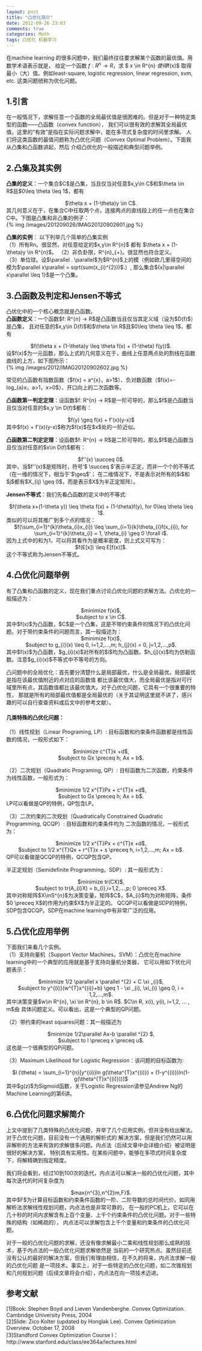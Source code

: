 ```yaml
---
layout: post
title: "凸优化简介"
date: 2012-09-26 23:03
comments: true
categories: Math
tags: 凸优化 机器学习
---
```

在machine learning 的很多问题中，我们最终往往要求解某个函数的最优值。用数学术语表示就是，
给定一个函数 $f: R^{n} \rightarrow R$，求 $ x \in R^{n} $使得$f(x)$ 取得最小（大）值。例如least-square, 
logistic regression, linear regression, svm, etc. 这类问题统称为优化问题。
<h2>1.引言</h2>
<p>在一般情况下，求解任意一个函数的全局最优值是很困难的。但是对于一种特定类型的函数——凸函数（convex function），
我们可以很有效的求解其全局最优值。这里的“有效”是指在实际问题求解中，能在多项式复杂度的时间里求解。
人们将这类函数的最值问题称为凸优化问题（Convex Optimal Problem）。下面我从凸集和凸函数讲起，然后
介绍凸优化的一般描述和典型问题举例。</p>

<h2>2.凸集及其实例</h2>
<p><strong>凸集的定义</strong>：一个集合$C$是凸集，当且仅当对任意$x,y\in C$和$\theta \in R$且$0\leq \theta \leq 1$，都有</br>
<center>$\theta x + (1-\theta)y \in C$.</center>
其几何意义在于，在集合C中任取两个点，连接两点的直线段上的任一点也在集合C中。下图是凸集和非凸集的例子：</br>
{% img /images/201209026/IMAG20120902601.jpg %}
</p>

<!-- more -->
<p><strong>凸集的实例</strong>：
以下列举几个简单的凸集实例</br>
（1）所有Rn。很显然，对任意给定的$x,y\in R^{n}$ 都有 $\theta x + (1-\theta)y \in R^{n}$。
（2）非负卦限，R^{n}_{+}。很显然也符合定义。</br>
（3）单位球。设$\parallel . \parallel$为$R^{n}$上的模（例如欧几里得空间的模为$\parallel x\parallel = sqrt(sum(x_{i}^{2}))$.）,
那么集合${x|\parallel x\parallel \leq 1}$是一个凸集。
</p>

<h2>3.凸函数及判定和Jensen不等式</h2>
<p>凸优化中的一个核心概念就是凸函数。</br>
<strong>凸函数定义</strong>：一个函数$f: R^{n} → R$是凸函数当且仅当其定义域（设为$D(f)$）是凸集，
且对任意的$x,y\in D(f)$和$\theta \in R$且$0\leq \theta \leq 1$，都有</br>
<center>$f(\theta x + (1-\theta)y \leq \theta f(x) + (1-\theta) f(y))$.</center>
设$f(x)$为一元函数，那么上式的几何意义在于，曲线上任意两点处的割线在函数曲线的上方，如下图所示：</br>
{% img /images/2012/IMAG20120902602.jpg %}
</p>

<p>常见的凸函数有指数函数（$f(x) = a^{x}，a>1$）、负对数函数（$f(x)=-log_{a}x，a>1，x>0$）、开口向上的二次函数等。</p>

<p><strong>凸函数第一判定定理</strong>：设函数$f: R^{n} → R$是一阶可导的，那么$f$是凸函数当且仅当对任意的$x,y \in D(f)$都有：
<center>$f(y) \geq f(x) + f'(x)(y-x)$</center>
其中$f(x) + f'(x)(y-x)$称为$f(x)$在$x$处的一阶近似。</p>

<p><strong>凸函数第二判定定理</strong>：设函数$f: R^{n} → R$是二阶可导的，那么$f$是凸函数当且仅当对任意的$x\in D(f)$都有：</p>
<center>$f''(x)  \succeq 0$.</center>
其中，当$f''(x)$是矩阵时，符号‘$ \succeq $’表示半正定，而非一个个的不等式（在一维的情况下，相当于'$\geq$'；
在二维情况下，不是表示对所有的$i$和$j$都有$X_{ij} \geq 0$，而是表示$X$为半正定矩阵）。
</p>

<p><strong>Jensen不等式</strong>：我们先看凸函数的定义中的不等式:</br>
<center>$f(\theta x+(1-\theta y)) \leq \theta f(x) + (1-\theta)f(y), for 0\leq \theta \leq 1$.</center>
类似的可以将其推广到多个点的情况：</br>
<center>$f(\sum_{i=1}^{k}\theta_{i}x_{i}) \leq \sum_{i=1}{k}\theta_{i}f(x_{i}), for \sum_{i=1}^{k}\theta_{i} = 1, \theta_{i} \geq 0 \forall i$.</center>
因为上式中的和为1，可以将其看作为是概率密度，则上式又可写为：</br>
<center>$f(E[x]) \leq E[f(x)]$.</center>
这个不等式称为Jensen不等式。
</p>

<h2>4.凸优化问题举例</h2>
<p>有了凸集和凸函数的定义，现在我们重点讨论凸优化问题的求解方法。凸优化的一般描述为：</br>
<center>$minimize f(x)$,</center>
<center>$subject to x \in C$.</center>
其中$f(x)$为凸函数，$C$是一个凸集，这是不带约束条件的情况下的凸优化问题。对于带约束条件的问题而言，其一般描述为：</br>
<center>$minimize f(x)$,</center>
<center>$subject to g_{i}(x) \leq 0, i=1,2,...,m; h_{j}(x) = 0, j=1,2,...,p$.</center>
其中$f(x)$为凸函数，$g_{i}(x)$对所有的$i$均为凸函数，$h_{j}(x)$均为仿射函数。注意$g_{i}(x)$不等式中不等号的方向。
</p>

<p>凸问题中的全局优化：首先要分清楚什么是局部最优，什么是全局最优。局部最优是指在该最优值附近的点对应的函数值
都比该最优值大，而全局最优是指对可行域里所有点，其函数值都比该最优值大。对于凸优化问题，它具有一个很重要的特性，
那就是所有的局部最优值都是全局最优的（关于其证明这里就不讲了，感兴趣的可以自行查查资料或后文中的参考文献）。</p>

<h4>几类特殊的凸优化问题：</h4>
<p>（1）线性规划（Linear Programing, LP）: 目标函数和约束条件函数都是线性函数的情况，一般形式如下：</br>
<center>$minimize c^{T}x +d$,</center>
<center>$subject to Gx \preceq h; Ax = b$.</center>
</p>

<p>（2）二次规划（Quadratic Programing, QP）: 目标函数为二次函数，约束条件为线性函数，一般形式为：</br>
<center>$minimize 1/2 x^{T}Px + c^{T}x +d$,</center>
<center>$subject to Gx \preceq h; Ax = b$.</center>
LP可以看做是QP的特例，QP包含LP。
</p>

<p>（3）二次约束的二次规划（Quadratically Constrained Quadratic Programming, QCQP）: 目标函数和约束条件均为
二次函数的情况，一般形式为：</br>
<center>$minimize 1/2 x^{T}Px + c^{T}x +d$,</center>
<center>$subject to 1/2 x^{T}Qx + r^{T}x + s \preceq h, i=1,2,...,m; Ax = b$.</center>
QP可以看做是QCQP的特例，QCQP包含QP。
</p>

<p>半正定规划（Semideﬁnite Programming，SDP）: 其一般形式为：</br>
<center>$minimize tr(CX)$,</center>
<center>$subject to tr(A_{i}X) = b_{i},i=1,2,...,p; 0 \preceq X$.</center>
其中对称矩阵$X\inS^{n}$为决策变量，矩阵$C$，$A_{i}$均为对称矩阵，条件$0 \preceq X$的作用为约束$X$为半正定的。
QCQP可以看做是SDP的特例，SDP包含QCQP。SDP在machine learning中有非常广泛的应用。
</p>

<h2>5.凸优化应用举例</h2>
<p>下面我们来看几个实例。</br>
（1）支持向量机（Support Vector Machines，SVM）：凸优化在machine learning中的一个典型的应用就是基于支持向量机分类器，
它可以用如下优化问题表示：</br>
<center>$minimize 1/2 \parallel x \parallel ^{2} + C \xi _{i}$,</center>
<center>$subject to y^{(i)}(w^{T}x^{(i)}+b) \geq 1 - \xi _{i}, \xi_{i} \geq 0, i = 1,2,...,m$.</center>
其中决策变量$w\in R^{n}, \xi \in R^{n}, b \in R$. $C\in R, x(i), y(i), i=1,2, ... , m$由
具体问题定义。可以看出，这是一个典型的QP问题。
</p>

<p>（2）带约束的least squares问题：其一般描述为</br>
<center>$minimize 1/2\parallel Ax-b \parallel ^{2} $,</center>
<center>$subject to l \preceq x \preceq u$.</center>
这也是一个很典型的QP问题。
</p>

<p>（3）Maximum Likelihood for Logistic Regression：该问题的目标函数为:</br>
<center>$l (\theta) = \sum_{i=1}^{n}[y^{(i)}ln g(\theta^{T}x^{(i)}) + (1-y^{(i)})ln(1-g(\theta^{T}x^{(i)}))]$</center>
其中$g(z)$为Sigmoid函数，关于Logistic Regression请参见Andrew Ng的Machine Learning的第6讲。
</p>

<h2>6.凸优化问题求解简介</h2>
<p>上文中提到了几类特殊的凸优化问题，并举了几个应用实例，但并没有给出解法。对于凸优化问题，目前没有一个通用的解析式的
解决方案，但是我们仍然可以用非解析的方法来有效的求解很多问题。内点法（后续文章中会详细介绍）被证明是很好的解决方案，
特别具有实用性，在某些问题中，能够在多项式时间复杂度下，将解精确到指定精度。</p>

<p>我们将会看到，经过10到100次的迭代，内点法可以解决一般的凸优化问题，其中每次迭代的时间复杂度为</br>
<center>$max{n^{3},n^{2}m,F}$.</center>
其中$F$为计算目标函数和约束条件函数的一阶、二阶导数的总时间代价。如同用解析法求解线性规划问题，内点法也是非常可靠的，
在一般的PC机上，它可以在几十秒的时间内求解含有上百个变量、上千个约束条件的凸优化问题。对于一些特殊的结构（如稀疏的），
内点法可以求解包含上千个变量和约束条件的凸优化问题。
</p>

<p>对于一般的凸优化问题的求解，还没有像求解最小二乘和线性规划那么成熟的技术，基于内点法的一般凸优化问题求解依然是
当前的一个研究热点。虽然目前还没有公认的最好的解决方案，但我们有理由相信，在不久的将来，内点法求解一般的凸优化问题
是一项技术。事实上，对于一些特定的凸优化问题，如二次锥规划和几何规划问题（后续文章将会介绍），内点法在向一项技术迈进。</p>

<h2>参考文献</h2>
<p>
[1]Book: Stephen Boyd and Lieven Vandenberghe. Convex Optimization. Cambridge University Press, 2004</br>
[2]Slide: Zico Kolter (updated by Honglak Lee). Convex Optimization Overview. October 17, 2008</br>
[3]Standford Convex Optimization Course I：http://www.stanford.edu/class/ee364a/lectures.html
</p>





